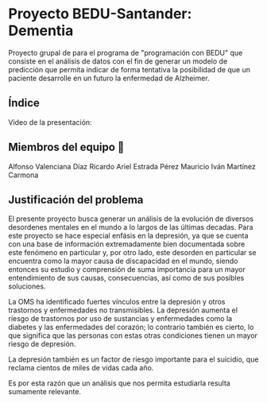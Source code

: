 # Proyecto BEDU-Santander: Dementia

Proyecto grupal de para el programa de "programación con BEDU" que consiste en el análisis de datos con el fin de generar un modelo de predicción que permita indicar de forma tentativa la posibilidad de que un paciente desarrolle en un futuro la enfermedad de Alzheimer.

## Índice

Video de la presentación: 

## Miembros del equipo 👥

Alfonso Valenciana Díaz
Ricardo Ariel Estrada Pérez
Mauricio Iván Martínez Carmona

## Justificación del problema

El presente proyecto busca generar un análisis de la evolución de diversos desordenes mentales en el mundo a lo largos de las últimas decadas. Para este proyecto se hace especial enfásis en la depresión, ya que se cuenta con una base de información extremadamente bien documentada sobre este fenómeno en particular y, por otro lado, este desorden en particular se encuentra como la mayor causa de discapacidad en el mundo, siendo entonces su estudio y comprensión de suma importancia para un mayor entendimiento de sus causas, consecuencias, así como de sus posibles soluciones.

La OMS ha identificado fuertes vínculos entre la depresión y otros trastornos y enfermedades no transmisibles. La depresión aumenta el riesgo de trastornos por uso de sustancias y enfermedades como la diabetes y las enfermedades del corazón; lo contrario también es cierto, lo que significa que las personas con estas otras condiciones tienen un mayor riesgo de depresión.

La depresión también es un factor de riesgo importante para el suicidio, que reclama cientos de miles de vidas cada año.

Es por esta razón que un análisis que nos permita estudiarla resulta sumamente relevante.